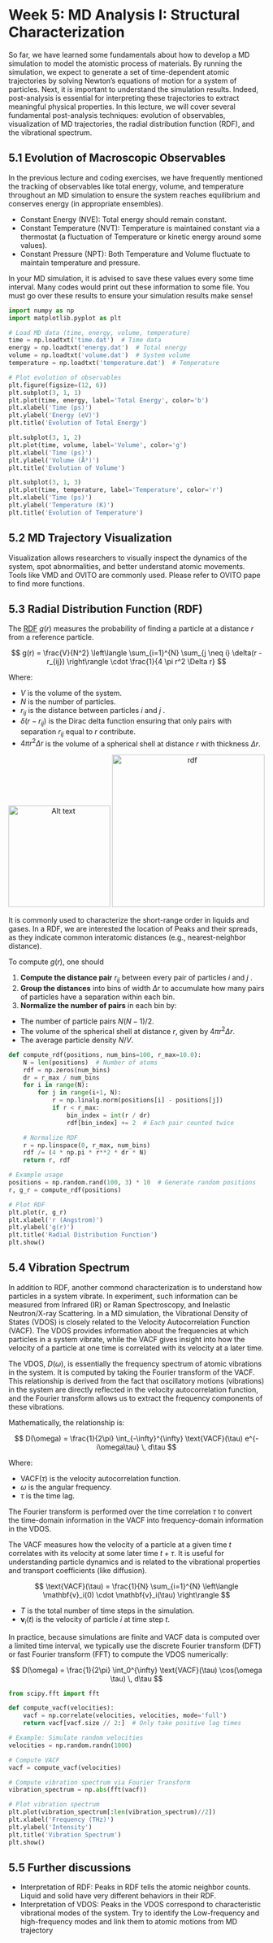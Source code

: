 # Week 5: MD Analysis I: Structural Characterization

So far, we have learned some fundamentals about how to develop a MD simulation to model the atomistic process of materials. By running the simulation, we expect to generate a set of time-dependent atomic trajectories by solving Newton’s equations of motion for a system of particles. Next, it is important to understand the simulation results. Indeed, post-analysis is essential for interpreting these trajectories to extract meaningful physical properties. In this lecture, we will cover several fundamental post-analysis techniques: evolution of observables, visualization of MD trajectories, the radial distribution function (RDF), and the vibrational spectrum.

## 5.1 Evolution of Macroscopic Observables 
In the previous lecture and coding exercises, we have frequently mentioned the tracking of observables like total energy, volume, and temperature throughout an MD simulation to ensure the system reaches equilibrium and conserves energy (in appropriate ensembles).

- Constant Energy (NVE): Total energy should remain constant.
- Constant Temperature (NVT): Temperature is maintained constant via a thermostat (a fluctuation of Temperature or kinetic energy around some values).
- Constant Pressure (NPT): Both Temperature and Volume fluctuate to maintain temperature and pressure.

In your MD simulation, it is advised to save these values every some time interval. Many codes would print out these information to some file. You must go over these results to ensure your simulation results make sense!

```python
import numpy as np
import matplotlib.pyplot as plt

# Load MD data (time, energy, volume, temperature)
time = np.loadtxt('time.dat')  # Time data
energy = np.loadtxt('energy.dat')  # Total energy
volume = np.loadtxt('volume.dat')  # System volume
temperature = np.loadtxt('temperature.dat')  # Temperature

# Plot evolution of observables
plt.figure(figsize=(12, 6))
plt.subplot(3, 1, 1)
plt.plot(time, energy, label='Total Energy', color='b')
plt.xlabel('Time (ps)')
plt.ylabel('Energy (eV)')
plt.title('Evolution of Total Energy')

plt.subplot(3, 1, 2)
plt.plot(time, volume, label='Volume', color='g')
plt.xlabel('Time (ps)')
plt.ylabel('Volume (Å³)')
plt.title('Evolution of Volume')

plt.subplot(3, 1, 3)
plt.plot(time, temperature, label='Temperature', color='r')
plt.xlabel('Time (ps)')
plt.ylabel('Temperature (K)')
plt.title('Evolution of Temperature')
```

## 5.2 MD Trajectory Visualization
Visualization allows researchers to visually inspect the dynamics of the system, spot abnormalities, and better understand atomic movements. Tools like VMD and OVITO are commonly used. Please refer to OVITO pape to find more functions.

## 5.3 Radial Distribution Function (RDF)
The [RDF](https://en.wikipedia.org/wiki/Radial_distribution_function) $g(r)$ measures the probability of finding a particle at a distance $r$ from a reference particle.

$$
g(r) = \frac{V}{N^2} \left\langle \sum_{i=1}^{N} \sum_{j \neq i} \delta(r - r_{ij}) \right\rangle \cdot \frac{1}{4 \pi r^2 \Delta r}
$$

Where:

- $V$  is the volume of the system.
- $N$  is the number of particles.
- $r_{ij}$  is the distance between particles $i$ and $j$ .
- $\delta(r - r_{ij})$ is the Dirac delta function ensuring that only pairs with separation $r_{ij}$ equal to $r$ contribute.
- $4\pi r^2 \Delta r$ is the volume of a spherical shell at distance $r$ with thickness $\Delta r$.

<p align="center">
  <img src="https://upload.wikimedia.org/wikipedia/commons/thumb/3/3b/Rdf_schematic.svg/1280px-Rdf_schematic.svg.png" alt="Alt text" width="200"/>
  <img src="https://upload.wikimedia.org/wikipedia/commons/thumb/3/31/Lennard-Jones_Radial_Distribution_Function.svg/1920px-Lennard-Jones_Radial_Distribution_Function.svg.png" alt="rdf" width="300"/>
</p>

It is commonly used to characterize the short-range order in liquids and gases. In a RDF, we are interested the location of Peaks and their spreads, as they indicate common interatomic distances (e.g., nearest-neighbor distance).

To compute $g(r)$, one should
1. **Compute the distance pair** $r_{ij}$ between every pair of particles $i$ and $j$ .
2. **Group the distances** into bins of width $\Delta r$ to accumulate how many pairs of particles have a separation within each bin.
3. **Normalize the number of pairs** in each bin by:
- The number of particle pairs $N(N-1)/2$.
- The volume of the spherical shell at distance $r$, given by $4\pi r^2 \Delta r$.
- The average particle density $N/V$.

```Python
def compute_rdf(positions, num_bins=100, r_max=10.0):
    N = len(positions)  # Number of atoms
    rdf = np.zeros(num_bins)
    dr = r_max / num_bins
    for i in range(N):
        for j in range(i+1, N):
            r = np.linalg.norm(positions[i] - positions[j])
            if r < r_max:
                bin_index = int(r / dr)
                rdf[bin_index] += 2  # Each pair counted twice

    # Normalize RDF
    r = np.linspace(0, r_max, num_bins)
    rdf /= (4 * np.pi * r**2 * dr * N)
    return r, rdf

# Example usage
positions = np.random.rand(100, 3) * 10  # Generate random positions
r, g_r = compute_rdf(positions)

# Plot RDF
plt.plot(r, g_r)
plt.xlabel('r (Angstrom)')
plt.ylabel('g(r)')
plt.title('Radial Distribution Function')
plt.show()
```

## 5.4 Vibration Spectrum
In addition to RDF, another commond characterization is to understand how particles in a system vibrate. In experiment, such information can be measured from Infrared (IR) or Raman Spectroscopy, and Inelastic Neutron/X-ray Scattering. In a MD simulation, the Vibrational Density of States (VDOS) is closely related to the Velocity Autocorrelation Function (VACF). The VDOS provides information about the frequencies at which particles in a system vibrate, while the VACF gives insight into how the velocity of a particle at one time is correlated with its velocity at a later time. 

The VDOS, $D(\omega)$, is essentially the frequency spectrum of atomic vibrations in the system. It is computed by taking the Fourier transform of the VACF. This relationship is derived from the fact that oscillatory motions (vibrations) in the system are directly reflected in the velocity autocorrelation function, and the Fourier transform allows us to extract the frequency components of these vibrations.

Mathematically, the relationship is:

$$
D(\omega) = \frac{1}{2\pi} \int_{-\infty}^{\infty} \text{VACF}(\tau) e^{-i\omega\tau} \, d\tau
$$

Where:

- $\text{VACF}(\tau)$ is the velocity autocorrelation function.
- $\omega$ is the angular frequency.
- $\tau$ is the time lag.

The Fourier transform is performed over the time correlation $\tau$ to convert the time-domain information in the VACF into frequency-domain information in the VDOS.

The VACF measures how the velocity of a particle at a given time $t$ correlates with its velocity at some later time $t + \tau$. It is useful for understanding particle dynamics and is related to the vibrational properties and transport coefficients (like diffusion).

$$
\text{VACF}(\tau) = \frac{1}{N} \sum_{i=1}^{N} \left\langle \mathbf{v}_i(0) \cdot \mathbf{v}_i(\tau) \right\rangle
$$

- $T$ is the total number of time steps in the simulation.
- $\mathbf{v}_i(t)$ is the velocity of particle $i$ at time step $t$.

In practice, because simulations are finite and VACF data is computed over a limited time interval, we typically use the discrete Fourier transform (DFT) or fast Fourier transform (FFT) to compute the VDOS numerically:

$$
D(\omega) = \frac{1}{2\pi} \int_0^{\infty} \text{VACF}(\tau) \cos(\omega \tau) \, d\tau
$$


```python
from scipy.fft import fft

def compute_vacf(velocities):
    vacf = np.correlate(velocities, velocities, mode='full')
    return vacf[vacf.size // 2:]  # Only take positive lag times

# Example: Simulate random velocities
velocities = np.random.randn(1000)

# Compute VACF
vacf = compute_vacf(velocities)

# Compute vibration spectrum via Fourier Transform
vibration_spectrum = np.abs(fft(vacf))

# Plot vibration spectrum
plt.plot(vibration_spectrum[:len(vibration_spectrum)//2])
plt.xlabel('Frequency (THz)')
plt.ylabel('Intensity')
plt.title('Vibration Spectrum')
plt.show()
```

## 5.5 Further discussions

- Interpretation of RDF: Peaks in RDF tells the atomic neighbor counts. Liquid and solid have very different behaviors in their RDF.  
- Interpretation of VDOS: Peaks in the VDOS correspond to characteristic vibrational modes of the system. Try to identify the Low-frequency and high-frequency modes and link them to atomic motions from MD trajectory
